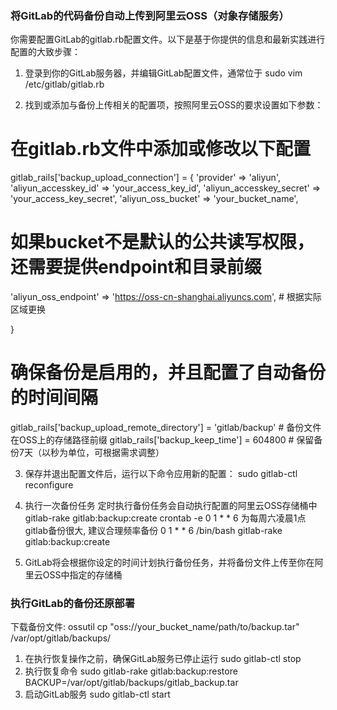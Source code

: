 ### 将GitLab的代码备份自动上传到阿里云OSS（对象存储服务）

你需要配置GitLab的gitlab.rb配置文件。以下是基于你提供的信息和最新实践进行配置的大致步骤：

1. 登录到你的GitLab服务器，并编辑GitLab配置文件，通常位于 sudo vim /etc/gitlab/gitlab.rb

2. 找到或添加与备份上传相关的配置项，按照阿里云OSS的要求设置如下参数：

# 在gitlab.rb文件中添加或修改以下配置

gitlab_rails['backup_upload_connection'] = {
'provider' => 'aliyun',
'aliyun_accesskey_id' => 'your_access_key_id',
'aliyun_accesskey_secret' => 'your_access_key_secret',
'aliyun_oss_bucket' => 'your_bucket_name',

# 如果bucket不是默认的公共读写权限，还需要提供endpoint和目录前缀
'aliyun_oss_endpoint' => 'https://oss-cn-shanghai.aliyuncs.com', # 根据实际区域更换

}

# 确保备份是启用的，并且配置了自动备份的时间间隔
gitlab_rails['backup_upload_remote_directory'] =  'gitlab/backup' # 备份文件在OSS上的存储路径前缀
gitlab_rails['backup_keep_time'] = 604800 # 保留备份7天（以秒为单位，可根据需求调整）

3. 保存并退出配置文件后，运行以下命令应用新的配置：
   sudo gitlab-ctl reconfigure

4. 执行一次备份任务 定时执行备份任务会自动执行配置的阿里云OSS存储桶中
   gitlab-rake gitlab:backup:create
   crontab -e
   0 1 * * 6  为每周六凌晨1点 gitlab备份很大, 建议合理频率备份
   0 1 * * 6 /bin/bash gitlab-rake gitlab:backup:create

5. GitLab将会根据你设定的时间计划执行备份任务，并将备份文件上传至你在阿里云OSS中指定的存储桶  


### 执行GitLab的备份还原部署

下载备份文件: ossutil cp "oss://your_bucket_name/path/to/backup.tar" /var/opt/gitlab/backups/

1. 在执行恢复操作之前，确保GitLab服务已停止运行 sudo gitlab-ctl stop
2. 执行恢复命令
   sudo gitlab-rake gitlab:backup:restore BACKUP=/var/opt/gitlab/backups/gitlab_backup.tar
3. 启动GitLab服务 sudo gitlab-ctl start
   
   

